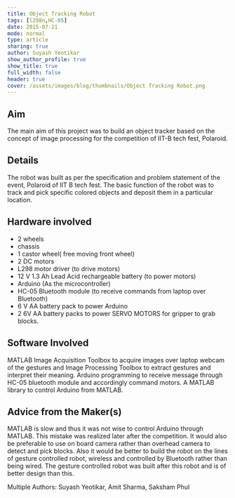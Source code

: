 ```yaml
---
title: Object Tracking Robot
tags: [l298n,HC-05]
date: 2015-07-21
mode: normal
type: article
sharing: true
author: Suyash Yeotikar
show_author_profile: true
show_title: true
full_width: false
header: true
cover: /assets/images/blog/thumbnails/Object Tracking Robot.png
---
```



## Aim
The main aim of this project was to build an object tracker based on the concept of image processing for the competition of IIT-B tech fest, Polaroid.

## Details
The robot was built as per the specification and problem statement of the event, Polaroid of IIT B tech fest. The basic function of the robot was to track and pick specific colored objects and deposit them in a particular location.

## Hardware involved
- 2 wheels
- chassis 
- 1 castor wheel( free moving front wheel)
- 2 DC motors
- L298 motor driver (to drive motors)
- 12 V 1.3 Ah Lead Acid rechargeable battery (to power motors)
- Arduino (As the microcontroller)
- HC-05 Bluetooth module (to receive commands from laptop over Bluetooth)
- 6 V AA battery pack to power Arduino
- 2 6V AA battery packs to power SERVO MOTORS for gripper to grab blocks.

## Software Involved
MATLAB Image Acquisition Toolbox to acquire images over laptop webcam of the gestures and Image Processing Toolbox to extract gestures and interpret their meaning. Arduino programming to receive message through HC-05 bluetooth module and accordingly command motors. A MATLAB library to control Arduino from MATLAB.

## Advice from the Maker(s)
MATLAB is slow and thus it was not wise to control Arduino through MATLAB. This mistake was realized later after the competition. It would also be preferable to use on board camera rather than overhead camera to detect and pick blocks. Also it would be better to build the robot on the lines of gesture controlled robot, wireless and controlled by Bluetooth rather than being wired. The gesture controlled robot was built after this robot and is of better design than this.


Multiple Authors: Suyash Yeotikar, Amit Sharma, Saksham Phul
